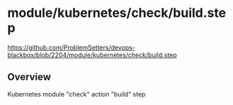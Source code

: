 # module/kubernetes/check/build.step

https://github.com/ProblemSetters/devops-blackbox/blob/2204/module/kubernetes/check/build.step

## Overview

Kubernetes module "check" action "build" step


